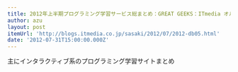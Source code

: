 ```yaml
---
title: 2012年上半期プログラミング学習サービス総まとめ：GREAT GEEKS：ITmedia オルタナティブ・ブログ
author: azu
layout: post
itemUrl: 'http://blogs.itmedia.co.jp/sasaki/2012/07/2012-db05.html'
date: '2012-07-31T15:00:00.000Z'
---
```

主にインタラクティブ系のプログラミング学習サイトまとめ
